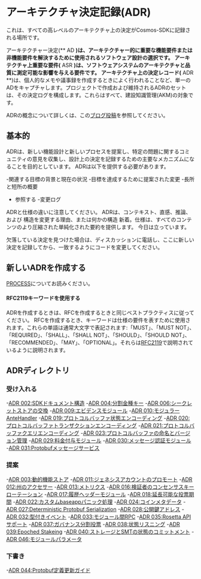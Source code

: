 # アーキテクチャ決定記録(ADR)

これは、すべての高レベルのアーキテクチャ上の決定がCosmos-SDKに記録される場所です。

アーキテクチャー決定(** AD **)は、アーキテクチャー的に重要な機能要件または非機能要件を解決するために使用されるソフトウェア設計の選択です。
アーキテクチャ上重要な要件(** ASR **)は、ソフトウェアシステムのアーキテクチャと品質に測定可能な影響を与える要件です。
アーキテクチャ上の決定レコード(** ADR **)は、個人的なメモや議事録を作成するときによく行われることなど、単一のADをキャプチャします。プロジェクトで作成および維持されるADRのセットは、その決定ログを構成します。これらはすべて、建設知識管理(AKM)の対象です。

ADRの概念について詳しくは、この[ブログ投稿](https://product.reverb.com/documenting-architecture-decisions-the-reverb-way-a3563bb24bd0#.78xhdix6t)を参照してください。

## 基本的

ADRは、新しい機能設計と新しいプロセスを提案し、特定の問題に関するコミュニティの意見を収集し、設計上の決定を記録するための主要なメカニズムになることを目的としています。
ADRは以下を提供する必要があります。

-関連する目標の背景と現在の状況
-目標を達成するために提案された変更
-長所と短所の概要
- 参照する
-変更ログ

ADRと仕様の違いに注意してください。 ADRは、コンテキスト、直感、推論、および
構造を変更する理由、または何かの構造
新着。仕様は、すべてのコンテンツのより圧縮された単純化された要約を提供します。
今日は立っています。

欠落している決定を見つけた場合は、ディスカッションに電話し、ここに新しい決定を記録してから、一致するようにコードを変更してください。

## 新しいADRを作成する

[PROCESS](..PROCESS.md)についてお読みください。

#### RFC2119キーワードを使用する

ADRを作成するときは、RFCを作成するときと同じベストプラクティスに従ってください。 RFCを作成するとき、キーワードは仕様の要件を表すために使用されます。これらの単語は通常大文字で表記されます:「MUST」、「MUST NOT」、「REQUIRED」、「SHALL」、「SHALL NOT」、「SHOULD」、「SHOULD NOT」、「RECOMMENDED」、「MAY」、「OPTIONAL」。それらは[RFC2119](https://datatracker.ietf.org/doc/html/rfc2119)で説明されているように説明されます。

## ADRディレクトリ

### 受け入れる

-[ADR 002:SDKドキュメント構造](..adr-002-docs-structure.md)
-[ADR 004:分割金種キー](..adr-004-split-denomination-keys.md)
-[ADR 006:シークレットストアの交換](..adr-006-secret-store-replacement.md)
-[ADR 009:エビデンスモジュール](..adr-009-evidence-module.md)
-[ADR 010:モジュラーAnteHandler](..adr-010-modular-antehandler.md)
-[ADR 019:プロトコルバッファ状態エンコーディング](..adr-019-protobuf-state-encoding.md)
-[ADR 020:プロトコルバッファトランザクションエンコーディング](..adr-020-protobuf-transaction-encoding.md)
-[ADR 021:プロトコルバッファクエリエンコーディング](..adr-021-protobuf-query-encoding.md)
-[ADR 023:プロトコルバッファの命名とバージョン管理](..adr-023-protobuf-naming.md)
-[ADR 029:料金付与モジュール](..adr-029-fee-grant-module.md)
-[ADR 030:メッセージ認証モジュール](..adr-030-authz-module.md)
-[ADR 031:Protobufメッセージサービス](..adr-031-msg-service.md)

### 提案

-[ADR 003:動的機能ストア](..adr-003-dynamic-capability-store.md)
-[ADR 011:ジェネシスアカウントのプロモート](..adr-011-generalize-genesis-accounts.md)
-[ADR 012:州のアクセサー](..adr-012-state-accessors.md)
-[ADR 013:メトリクス](..adr-013-metrics.md)
-[ADR 016:検証者のコンセンサスキーローテーション](..adr-016-validator-consensus-key-rotation.md)
-[ADR 017:履歴ヘッダーモジュール](..adr-017-historical-header-module.md)
-[ADR 018:延長可能な投票期間](..adr-018-extendable-voting-period.md)
-[ADR 022:カスタムbaseappパニック処理](..adr-022-custom-panic-handling.md)
-[ADR 024:コインメタデータ](..adr-024-coin-metadata.md)
-[ADR 027:Deterministic Protobuf Serialization](..adr-027-deterministic-protobuf-serialization.md)
-[ADR 028:公開鍵アドレス](..adr-028-public-key-addresses.md)
-[ADR 032:型付きイベント](..adr-032-typed-events.md)
-[ADR 033:モジュール間RPC](..adr-033-protobuf-inter-module-comm.md)
-[ADR 035:Rosetta APIサポート](..adr-035-rosetta-api-support.md)
-[ADR 037:ガバナンス分割投票](..adr-037-gov-split-vote.md)
-[ADR 038:状態リスニング](..adr-038-state-listening.md)
-[ADR 039:Epoched Stakeing](..adr-039-epoched-staking.md)
-[ADR 040:ストレージとSMTの状態のコミットメント](..adr-040-storage-and-smt-state-commitments.md)
-[ADR 046:モジュールパラメータ](..adr-046-module-params.md)

### 下書き

-[ADR 044:Protobuf定義更新ガイド](..adr-044-protobuf-updates-guidelines.md) 